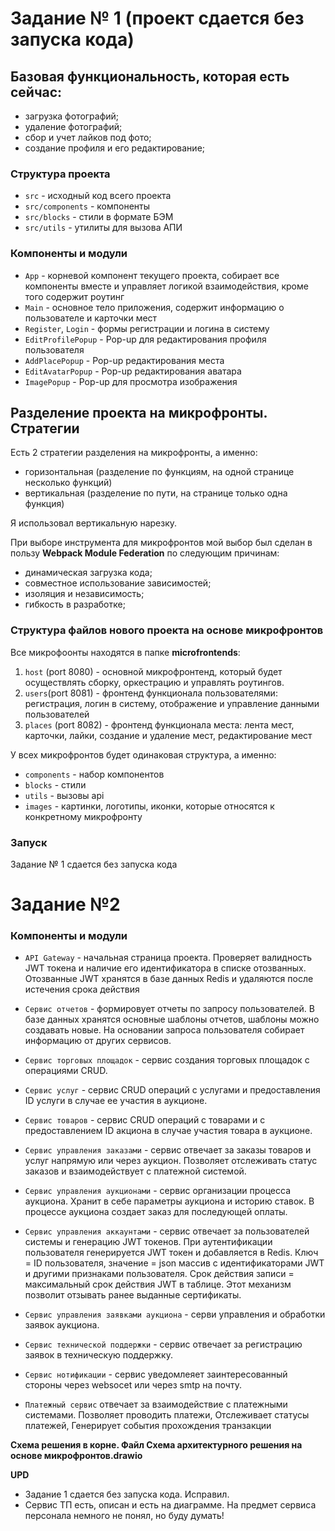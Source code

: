 
# Задание № 1 (проект сдается без запуска кода)
## Базовая функциональность, которая есть сейчас:
- загрузка фотографий;
- удаление фотографий;
- сбор и учет лайков под фото;
- создание профиля и его редактирование;

### Структура проекта
- `src` - исходный код всего проекта
- `src/components` - компоненты
- `src/blocks` - стили в формате БЭМ
- `src/utils` - утилиты для вызова АПИ

 ### Компоненты и модули

- `App` - корневой компонент текущего проекта, собирает все компоненты вместе и управляет логикой взаимодействия, кроме того содержит роутинг
- `Main` - основное тело приложения, содержит информацию о пользователе и карточки мест
- `Register`, `Login` - формы регистрации и логина в систему 
- `EditProfilePopup` - Pop-up для редактирования профиля пользователя 
- `AddPlacePopup` - Pop-up редактирования места 
- `EditAvatarPopup` - Pop-up редактирования аватара 
- `ImagePopup` - Pop-up для просмотра изображения 

## Разделение проекта на микрофронты. Стратегии
Есть 2 стратегии разделения на  микрофронты, а именно:
- горизонтальная (разделение по функциям, на одной странице несколько функций)
 - вертикальная (разделение по пути, на странице только одна функция)

Я использовал вертикальную нарезку.

При выборе инструмента для микрофронтов мой выбор был сделан в пользу **Webpack Module Federation** по следующим причинам:
- динамическая загрузка кода;
- совместное использование зависимостей;
- изоляция и независимость;
- гибкость в разработке;

### Структура файлов нового проекта на основе микрофронтов
Все микрофоонты находятся в папке **microfrontends**:
1. `host` (port 8080) - основной микрофронтенд, который будет осуществлять сборку, оркестрацию и  управлять роутингов. 
2. `users`(port 8081) - фронтенд функционала пользователями: регистрация, логин в систему, отображение и управление данными пользователей
3. `places` (port 8082) - фронтенд функционала места: лента мест, карточки, лайки, создание и удаление мест, редактирование мест

У всех микрофронтов будет одинаковая структура, а именно:
- `components` - набор компонентов
- `blocks` - стили
- `utils` - вызовы api
- `images` - картинки, логотипы, иконки, которые относятся к конкретному микрофронту

### Запуск
Задание № 1 сдается без запуска кода



# Задание №2
 ### Компоненты и модули
 - `API Gateway` - начальная страница проекта. Проверяет валидность JWT токена и наличие его идентификатора в списке отозванных.
Отозванные JWT хранятся в базе данных Redis и удаляются после истечения срока действия

- `Сервис отчетов` - формировует отчеты по запросу пользователей. В базе данных хранятся основные шаблоны отчетов, шаблоны можно создавать новые. На основании запроса пользователя собирает информацию от других сервисов.

- `Сервис торговых площадок` - сервис создания торговых площадок с операциями CRUD.

- `Сервис услуг` - сервис CRUD операций с услугами и предоставления ID услуги в случае ее участия в аукционе.

- `Сервис товаров` - сервис CRUD операций с товарами и с предоставлением ID акциона в случае участия товара в аукционе.

- `Сервис управления заказами` - сервис отвечает за заказы товаров и услуг напрямую или через аукцион. Позволяет отслеживать статус заказов и взаимодействует с платежной системой.

- `Сервис управления аукционами` - сервис организации процесса аукциона. Хранит в себе параметры аукциона и историю ставок. В процессе аукциона создает заказ для последующей оплаты.

- `Сервис управления аккаунтами` -  сервис отвечает за пользователей системы и генерацию JWT токенов. При аутентификации пользователя генерируется JWT токен и добавляется в Redis. Ключ = ID пользователя, значение = json массив с идентификаторами JWT и другими признаками пользователя. Срок действия записи = максимальный срок действия JWT в таблице. Этот механизм позволит отзывать ранее выданные сертификаты.

 - `Сервис управления заявками аукциона` - серви управления и обработки заявок аукциона. 

- `Сервис технической поддержки` - сервис отвечает за  регистрацию заявок в техническую поддержку.

- `Сервис нотификации` -  сервис уведомлеяет заинтересованный стороны через websocet или через smtp на почту.

- `Платежный сервис` отвечает за взаимодействие с платежными системами. Позволяет проводить платежи, Отслеживает статусы платежей, Генерирует события прохождения транзакции

**Схема решения в корне. Файл Схема архитектурного решения на основе микрофронтов.drawio**

**UPD**
- Задание 1 сдается без запуска кода. Исправил.
- Сервис ТП есть, описан  и есть на диаграмме. На предмет сервиса персонала немного не понял, но буду думать!
